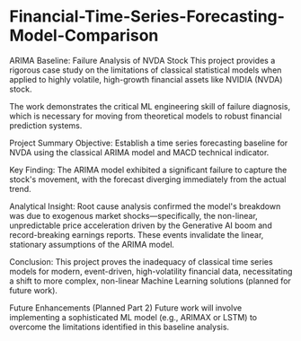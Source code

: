 # Financial-Time-Series-Forecasting-Model-Comparison
ARIMA Baseline: Failure Analysis of NVDA Stock
This project provides a rigorous case study on the limitations of classical statistical models when applied to highly volatile, high-growth financial assets like NVIDIA (NVDA) stock.

The work demonstrates the critical ML engineering skill of failure diagnosis, which is necessary for moving from theoretical models to robust financial prediction systems.

Project Summary
Objective: Establish a time series forecasting baseline for NVDA using the classical ARIMA model and MACD technical indicator.

Key Finding: The ARIMA model exhibited a significant failure to capture the stock's movement, with the forecast diverging immediately from the actual trend.

Analytical Insight: Root cause analysis confirmed the model's breakdown was due to exogenous market shocks—specifically, the non-linear, unpredictable price acceleration driven by the Generative AI boom and record-breaking earnings reports. These events invalidate the linear, stationary assumptions of the ARIMA model.

Conclusion: This project proves the inadequacy of classical time series models for modern, event-driven, high-volatility financial data, necessitating a shift to more complex, non-linear Machine Learning solutions (planned for future work).

Future Enhancements (Planned Part 2)
Future work will involve implementing a sophisticated ML model (e.g., ARIMAX or LSTM) to overcome the limitations identified in this baseline analysis.
